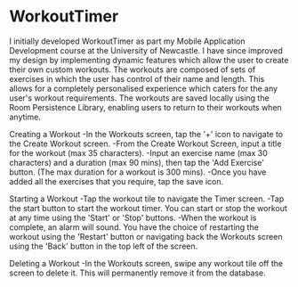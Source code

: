 # WorkoutTimer

I initially developed WorkoutTimer as part my Mobile Application Development course at the University of Newcastle. I have since improved my design by implementing dynamic features which allow the user to create their own custom workouts.
The workouts are composed of sets of exercises in which the user has control of their name and length. This allows for a completely personalised experience which caters for the any user's workout requirements. The workouts are saved locally using the Room Persistence Library, enabling users to return to their workouts when anytime.

Creating a Workout
-In the Workouts screen, tap the '+' icon to navigate to the Create Workout screen.
-From the Create Workout Screen, input a title for the workout (max 35 characters). 
-Input an exercise name (max 30 characters) and a duration (max 90 mins), then tap the 'Add Exercise' button. (The max duration for a workout is 300 mins).
-Once you have added all the exercises that you require, tap the save icon.

Starting a Workout
-Tap the workout tile to navigate the Timer screen. 
-Tap the start button to start the workout timer. You can start or stop the workout at any time using the 'Start' or 'Stop' buttons.
-When the workout is complete, an alarm will sound. You have the choice of restarting the workout using the 'Restart' button or navigating back the Workouts screen using the 'Back' button in the top left of the screen.

Deleting a Workout
-In the Workouts screen, swipe any workout tile off the screen to delete it. This will permanently remove it from the database.
